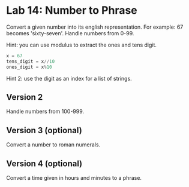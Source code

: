 # Lab 14: Number to Phrase

Convert a given number into its english representation. For example: 67 becomes 'sixty-seven'. Handle numbers from 0-99.

Hint: you can use modulus to extract the ones and tens digit.

```python
x = 67
tens_digit = x//10
ones_digit = x%10
```
Hint 2: use the digit as an index for a list of strings.

## Version 2

Handle numbers from 100-999.

## Version 3 (optional)

Convert a number to roman numerals.

## Version 4 (optional)

Convert a time given in hours and minutes to a phrase.
